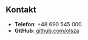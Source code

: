 ## Kontakt
- **Telefon**: +48 690 545 000
- **GitHub**: [github.com/olsza](https://github.com/olsza)
